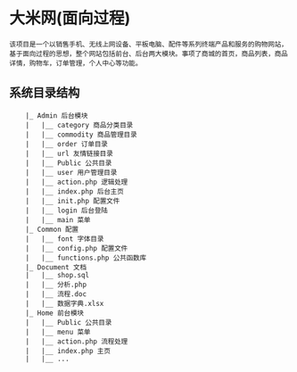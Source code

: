 # 大米网(面向过程)
	该项目是一个以销售手机、无线上网设备、平板电脑、配件等系列终端产品和服务的购物网站，基于面向过程的思想，整个网站包括前台、后台两大模块。事项了商城的首页，商品列表，商品详情，购物车，订单管理，个人中心等功能。

## 系统目录结构
    	|_ Admin 后台模块
    	|	|__ category 商品分类目录
    	|	|__ commodity 商品管理目录
    	|	|__ order 订单目录
    	|	|__ url 友情链接目录
    	|	|__ Public 公共目录
    	|	|__ user 用户管理目录
    	|	|__ action.php 逻辑处理
    	|	|__ index.php 后台主页
    	|	|__ init.php 配置文件
    	|	|__ login 后台登陆
    	|	|__ main 菜单
    	|_ Common 配置
    	|	|__ font 字体目录
    	|	|__ config.php 配置文件
    	|	|__ functions.php 公共函数库
    	|_ Document 文档
    	|	|__ shop.sql 
    	|	|__ 分析.php 
    	|	|__ 流程.doc 
    	|	|__ 数据字典.xlsx 
    	|_ Home 前台模块
    	|	|__ Public 公共目录
    	|	|__ menu 菜单
    	|	|__ action.php 流程处理
    	|	|__ index.php 主页
    	|	|__ ... 